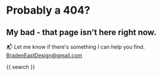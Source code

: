 # Probably a 404?
## My bad - that page isn't here right now.

📬️ Let me know if there's something I can help you find. [BradenEastDesign@gmail.com](mailto:bradeneastdesign@gmail.com)

{{ search }}